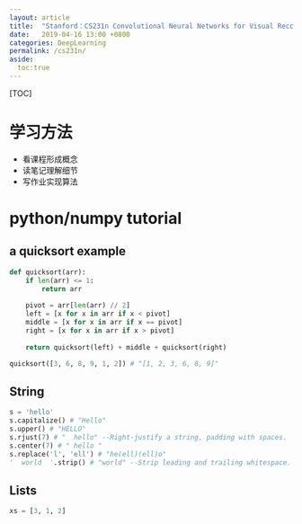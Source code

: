 ```yaml
---
layout: article
title:  "Stanford：CS231n Convolutional Neural Networks for Visual Recognition 2017"
date:   2019-04-16 13:00 +0800
categories: DeepLearning
permalink: /cs231n/
aside:
  toc:true
---
```

[TOC]

# 学习方法

* 看课程形成概念
* 读笔记理解细节
* 写作业实现算法

# python/numpy tutorial

## a quicksort example

```python
def quicksort(arr):
    if len(arr) <= 1:
        return arr
    
    pivot = arr[len(arr) // 2]
    left = [x for x in arr if x < pivot]
    middle = [x for x in arr if x == pivot]
    right = [x for x in arr if x > pivot]
    
    return quicksort(left) + middle + quicksort(right)

quicksort([3, 6, 8, 9, 1, 2]) # "[1, 2, 3, 6, 8, 9]"
```

## String

```python
s = 'hello'
s.capitalize() # "Hello"
s.upper() # "HELLO"
s.rjust(7) # "  hello" --Right-justify a string, padding with spaces.
s.center(7) # " hello "
s.replace('l', 'ell') # "he(ell)(ell)o"
'  world  '.strip() # "world" --Strip leading and trailing whitespace.
```

## Lists

```python
xs = [3, 1, 2]
